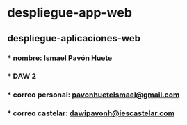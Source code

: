 # despliegue-app-web
## despliegue-aplicaciones-web
### * nombre: Ismael Pavón Huete
### * DAW 2
### * correo personal: pavonhueteismael@gmail.com
### * correo castelar: dawipavonh@iescastelar.com
